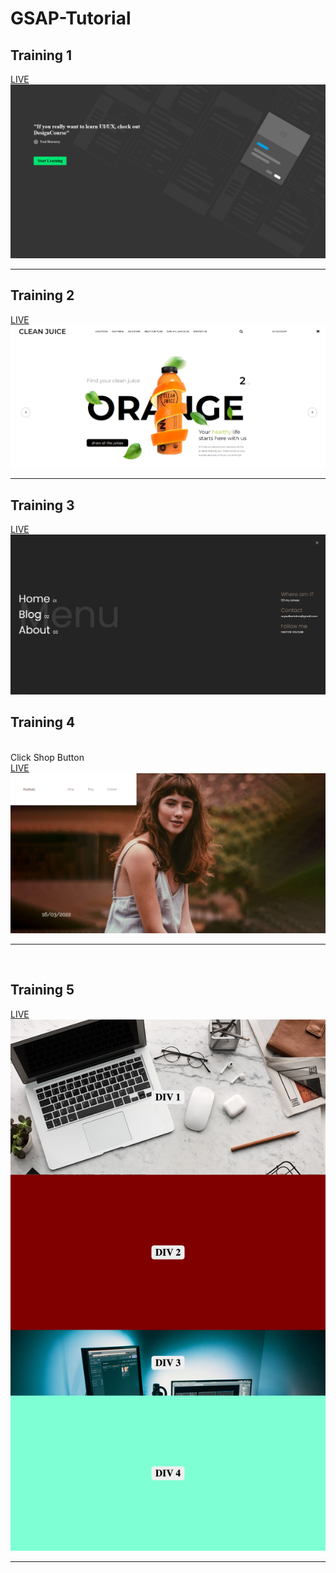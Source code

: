 # GSAP-Tutorial

<h2>Training 1</h2>
<a href="https://gsap-training-1.netlify.app/" target="_blank">LIVE</a>
<img src="assets/readme-1.png">
<hr>
<h2>Training 2</h2>
<a href="https://gsap-training-2.netlify.app/" target="_blank">LIVE</a>
<img src="assets/readme-2.png">
<hr>
<h2>Training 3</h2>
<a href="https://gsap-training-3.netlify.app/" target="_blank">LIVE</a>
<img src="assets/readme-3.png">
<h2>Training 4</h2>
<br>
Click Shop Button
<br>
<a href="https://gsap-training-4.netlify.app/" target="_blank">LIVE</a>
<img src="assets/readme-4.png">
<hr>
<br>
<h2>Training 5</h2>
<a href="https://parallax-training-5.netlify.app/" target="_blank">LIVE</a>
<img src="assets/readme-5.png">
<hr>
